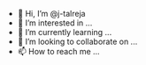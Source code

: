- 👋 Hi, I’m @j-talreja
- 👀 I’m interested in ...
- 🌱 I’m currently learning ...
- 💞️ I’m looking to collaborate on ...
- 📫 How to reach me ...

<!---
j-talreja/j-talreja is a ✨ special ✨ repository because its `README.md` (this file) appears on your GitHub profile.
You can click the Preview link to take a look at your changes.
--->
